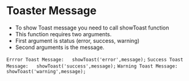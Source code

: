 # Toaster Message

- To show Toast message you need to call showToast function
- This function requires two arguments.
- First argument is status (error, success, warning)
- Second arguments is the message.

` Errror Toast Message:   showToast('error',message); `
` Success Toast Message:   showToast('success',message); `
` Warning Toast Message:   showToast('warning',message); `